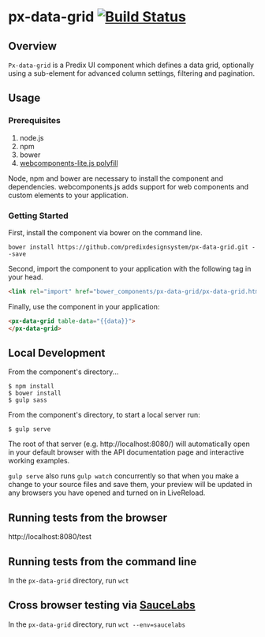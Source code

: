 # px-data-grid [![Build Status](https://travis-ci.org/predixdesignsystem/px-data-grid.svg?branch=master)](https://travis-ci.org/predixdesignsystem/px-data-grid)

## Overview

`Px-data-grid` is a Predix UI component which defines a data grid, optionally using a sub-element for advanced column settings, filtering and pagination.

## Usage

### Prerequisites

1. node.js
2. npm
3. bower
4. [webcomponents-lite.js polyfill](https://github.com/webcomponents/webcomponentsjs)

Node, npm and bower are necessary to install the component and dependencies. webcomponents.js adds support for web components and custom elements to your application.

### Getting Started

First, install the component via bower on the command line.

```
bower install https://github.com/predixdesignsystem/px-data-grid.git --save
```

Second, import the component to your application with the following tag in your head.

```html
<link rel="import" href="bower_components/px-data-grid/px-data-grid.html">
```

Finally, use the component in your application:

```html
<px-data-grid table-data="{{data}}">
</px-data-grid>
```

## Local Development

From the component's directory...

```
$ npm install
$ bower install
$ gulp sass
```

From the component's directory, to start a local server run:

```
$ gulp serve
```

The root of that server (e.g. http://localhost:8080/) will automatically open in your default browser with the API documentation page and interactive working examples.

`gulp serve` also runs `gulp watch` concurrently so that when you make a change to your source files and save them, your preview will be updated in any browsers you have opened and turned on in LiveReload.

## Running tests from the browser

http://localhost:8080/test

## Running tests from the command line

In the `px-data-grid` directory, run `wct`

## Cross browser testing via [SauceLabs](https://saucelabs.com/)

In the `px-data-grid` directory, run `wct --env=saucelabs`
